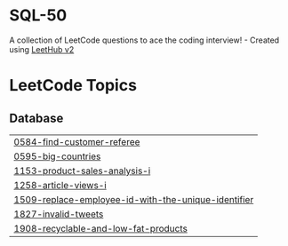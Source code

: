 # SQL-50
A collection of LeetCode questions to ace the coding interview! - Created using [LeetHub v2](https://github.com/arunbhardwaj/LeetHub-2.0)

<!---LeetCode Topics Start-->
# LeetCode Topics
## Database
|  |
| ------- |
| [0584-find-customer-referee](https://github.com/ShroukOuda/SQL-50/tree/master/0584-find-customer-referee) |
| [0595-big-countries](https://github.com/ShroukOuda/SQL-50/tree/master/0595-big-countries) |
| [1153-product-sales-analysis-i](https://github.com/ShroukOuda/SQL-50/tree/master/1153-product-sales-analysis-i) |
| [1258-article-views-i](https://github.com/ShroukOuda/SQL-50/tree/master/1258-article-views-i) |
| [1509-replace-employee-id-with-the-unique-identifier](https://github.com/ShroukOuda/SQL-50/tree/master/1509-replace-employee-id-with-the-unique-identifier) |
| [1827-invalid-tweets](https://github.com/ShroukOuda/SQL-50/tree/master/1827-invalid-tweets) |
| [1908-recyclable-and-low-fat-products](https://github.com/ShroukOuda/SQL-50/tree/master/1908-recyclable-and-low-fat-products) |
<!---LeetCode Topics End-->